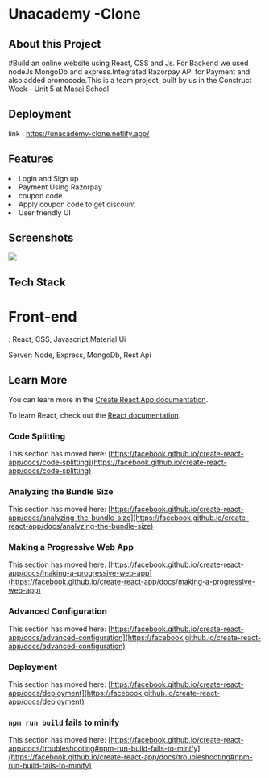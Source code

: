#  Unacademy -Clone

## About this Project

#Build an online website using React, CSS and Js. For Backend we used nodeJs MongoDb and express.Integrated Razorpay API for Payment and also added promocode.This is a team project, built by us in the Construct Week - Unit 5 at Masai School

## Deployment

<!-- To deploy this project run
<div style = "width:400px">npm run start</div> -->

link : https://unacademy-clone.netlify.app/

## Features
<li> Login and Sign up </li>
<li>Payment Using Razorpay</li>
<li>coupon code</li>
<li>Apply coupon code to get discount</li>
<li>User friendly UI</li>

## Screenshots
<img src="https://camo.githubusercontent.com/fa1ce586f2d122a6101498707c7c7787e757d9ba59af04304ed099407adb8ea5/68747470733a2f2f6d69726f2e6d656469756d2e636f6d2f6d61782f313430302f302a6e394b334532416f533143384b4e3874"></img>
## Tech Stack 
<h1>Front-end</h1> : React, CSS, Javascript,Material Ui


Server: Node, Express, MongoDb, Rest Api

## Learn More

You can learn more in the [Create React App documentation](https://facebook.github.io/create-react-app/docs/getting-started).

To learn React, check out the [React documentation](https://reactjs.org/).

### Code Splitting

This section has moved here: [https://facebook.github.io/create-react-app/docs/code-splitting](https://facebook.github.io/create-react-app/docs/code-splitting)

### Analyzing the Bundle Size

This section has moved here: [https://facebook.github.io/create-react-app/docs/analyzing-the-bundle-size](https://facebook.github.io/create-react-app/docs/analyzing-the-bundle-size)

### Making a Progressive Web App

This section has moved here: [https://facebook.github.io/create-react-app/docs/making-a-progressive-web-app](https://facebook.github.io/create-react-app/docs/making-a-progressive-web-app)

### Advanced Configuration

This section has moved here: [https://facebook.github.io/create-react-app/docs/advanced-configuration](https://facebook.github.io/create-react-app/docs/advanced-configuration)

### Deployment

This section has moved here: [https://facebook.github.io/create-react-app/docs/deployment](https://facebook.github.io/create-react-app/docs/deployment)

### `npm run build` fails to minify

This section has moved here: [https://facebook.github.io/create-react-app/docs/troubleshooting#npm-run-build-fails-to-minify](https://facebook.github.io/create-react-app/docs/troubleshooting#npm-run-build-fails-to-minify)
